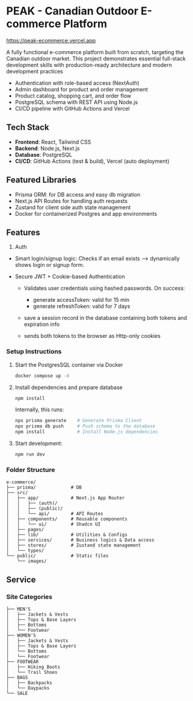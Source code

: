 # PEAK - Canadian Outdoor E-commerce Platform

https://peak-ecommerce.vercel.app

A fully functional e-commerce platform built from scratch, targeting the Canadian outdoor market. This project demonstrates essential full-stack development skills with production-ready architecture and modern development practices

- Authentication with role-based access (NextAuth)
- Admin dashboard for product and order management
- Product catalog, shopping cart, and order flow
- PostgreSQL schema with REST API using Node.js
- CI/CD pipeline with GitHub Actions and Vercel


## Tech Stack
- **Frontend**: React, Tailwind CSS  
- **Backend**: Node.js, Next.js  
- **Database**: PostgreSQL  
- **CI/CD**: GitHub Actions (test & build), Vercel (auto deployment)


## Featured Libraries
- Prisma ORM: for DB access and easy db migration
- Next.js API Routes for handling auth requests
- Zustand for client side auth state management
- Docker for containerized Postgres and app environments


## Features
1. Auth
- Smart login/signup logic: Checks if an email exists --> dynamically shows login or signup form.

- Secure JWT + Cookie-based Authentication
  - Validates user credentials using hashed passwords. 
    On success:
    - generate accessToken: valid for 15 min
    - generate refreshToken: valid for 7 days

  - save a session record in the database containing both tokens and expiration info
  - sends both tokens to the browser as Http-only cookies


### Setup Instructions
1. Start the PostgresSQL container via Docker
    ```bash
    docker compose up -d
    ```

2. Install dependencies and prepare database
    ```bash
    npm install
    ```

    Internally, this runs:
    ```bash
    npx prisma generate    # Generate Prisma Client
    npx prisma db push     # Push schema to the database
    npm install            # Install Node.js dependencies
    ```

3. Start development:
    ```bash
    npm run dev
    ```

### Folder Structure
```text
e-commerce/
├── prisma/             # DB
├── src/
│   ├── app/            # Next.js App Router
│   │   ├── (auth)/
│   │   ├── (public)/
│   │   └── api/        # API Routes
│   ├── components/     # Reusable components
│   │   └── ui/         # Shadcn UI
│   ├── pages/
│   ├── lib/            # Utilities & Configs   
│   ├── services/       # Business logics & Data access
│   ├── stores/         # Zustand state management
│   └── types/
└── public/             # Static files
    └── images/
```

## Service

### Site Categories
```text
├── MEN'S
│   ├── Jackets & Vests
│   ├── Tops & Base Layers  
│   ├── Bottoms
│   └── Footwear
├── WOMEN'S
│   ├── Jackets & Vests
│   ├── Tops & Base Layers
│   └── Bottoms
│   └── Footwear
├── FOOTWEAR
│   ├── Hiking Boots
│   └── Trail Shoes
├── BAGS
│   ├── Backpacks
│   └── Daypacks
└── SALE
```
